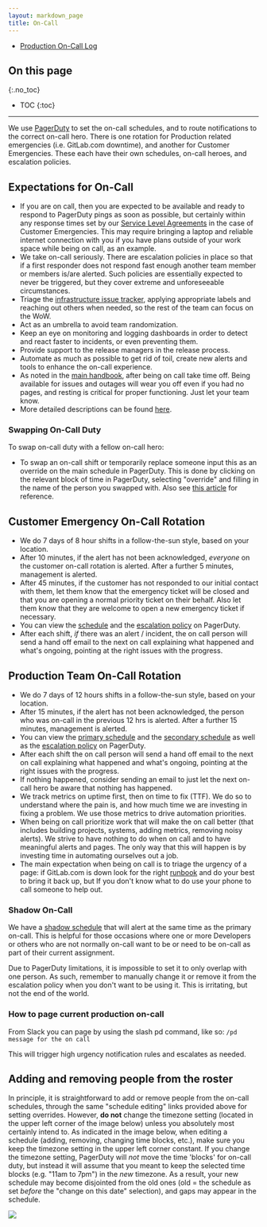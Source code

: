 ```yaml
---
layout: markdown_page
title: On-Call
---
```


- [Production On-Call Log](https://docs.google.com/document/d/1nWDqjzBwzYecn9Dcl4hy1s4MLng_uMq-8yGRMxtgK6M/edit#)

## On this page
{:.no_toc}

- TOC
{:toc}

----

We use [PagerDuty](http://gitlab.pagerduty.com/) to
set the on-call schedules, and to route notifications to the correct on-call hero. There is one rotation for Production related emergencies (i.e. GitLab.com downtime), and another for Customer Emergencies. These each have their own schedules, on-call heroes, and escalation policies.


## Expectations for On-Call

- If you are on call, then you are expected to be available and ready to respond to PagerDuty pings as soon as possible, but certainly within any response times set by our [Service Level Agreements](https://github.com/daijapan/test/tree/master/support/#sla) in the case of Customer Emergencies. This may require bringing a laptop and reliable internet connection with you if you have plans outside of your work space while being on call, as an example.
- We take on-call seriously. There are escalation policies in place so that if a first responder does not respond fast enough another team member or members is/are alerted. Such policies are essentially expected to never be triggered, but they cover extreme and unforeseeable circumstances.
- Triage the [infrastructure issue tracker](https://gitlab.com/gitlab-com/infrastructure/issues), applying appropriate labels and reaching out others when needed, so the rest of the team can focus on the WoW.
- Act as an umbrella to avoid team randomization.
- Keep an eye on monitoring and logging dashboards in order to detect and react faster to incidents, or even preventing them.
- Provide support to the release managers in the release process.
- Automate as much as possible to get rid of toil, create new alerts and tools to enhance the on-call experience.
- As noted in the [main handbook](https://github.com/daijapan/test/tree/master/paid-time-off/index.html.md), after being on call take time off. Being available for issues and outages will wear you off even if you had no pages, and resting is critical for proper functioning. Just let your team know.
- More detailed descriptions can be found [here](https://gitlab.com/gitlab-com/runbooks/blob/master/howto/lead-away.md).

### Swapping On-Call Duty

To swap on-call duty with a fellow on-call hero:

- To swap an on-call shift or temporarily replace someone input this as an override on the main schedule in PagerDuty.
This is done by clicking on the relevant block of time in PagerDuty, selecting "override" and
filling in the name of the person you swapped with. Also see [this article](https://support.pagerduty.com/hc/en-us/articles/202830170-Creating-and-Deleting-Overrides) for reference.

## Customer Emergency On-Call Rotation

- We do 7 days of 8 hour shifts in a follow-the-sun style, based on your location.
- After 10 minutes, if the alert has not been acknowledged, _everyone_ on the customer on-call rotation is alerted. After a further 5 minutes, management is alerted.
- After 45 minutes, if the customer has not responded to our initial contact with them, let them know that the emergency ticket will be closed and that you are opening a normal priority ticket on their behalf. Also let them know that they are welcome to open a new emergency ticket if necessary.
- You can view the [schedule](https://gitlab.pagerduty.com/schedules#PIQ317K) and the [escalation policy](https://gitlab.pagerduty.com/escalation_policies#PKV6GCH) on PagerDuty.
- After each shift, _if_ there was an alert / incident, the on call person will send a hand off email to the next on call explaining what happened and what's ongoing, pointing at the right issues with the progress.


## Production Team On-Call Rotation

- We do 7 days of 12 hours shifts in a follow-the-sun style, based on your location.
- After 15 minutes, if the alert has not been acknowledged, the person who was on-call in the previous 12 hrs is alerted. After a further 15 minutes, management is alerted.
- You can view the [primary schedule](https://gitlab.pagerduty.com/schedules/PQ9W7ID) and the [secondary schedule](https://gitlab.pagerduty.com/schedules/P23P5AE) as well as the [escalation policy](https://gitlab.pagerduty.com/escalation_policies#P7IG7DS) on PagerDuty.
- After each shift the on call person will send a hand off email to the next on call explaining what happened and what's ongoing, pointing at the right issues with the progress.
- If nothing happened, consider sending an email to just let the next on-call hero be aware that nothing has happened.
- We track metrics on uptime first, then on time to fix (TTF). We do so to understand where the pain is, and how much time we are investing in fixing a problem. We use those metrics to drive automation priorities.
- When being on call prioritize work that will make the on call better (that includes building projects, systems, adding metrics, removing noisy alerts). We strive to have nothing to do when on call and to have meaningful alerts and pages. The only way that this will happen is by investing time in automating ourselves out a job.
- The main expectation when being on call is to triage the urgency of a page: if GitLab.com is down look for the right [runbook](https://dev.gitlab.org/cookbooks/runbooks) and do your best to bring it back up, but If you don't know what to do use your phone to call someone to help out.

### Shadow On-Call

We have a [shadow schedule](https://gitlab.pagerduty.com/schedules#PPKR403/index.html.md) that
will alert at the same time as the primary on-call. This is helpful for those
occasions where one or more Developers or others who are not normally on-call
want to be or need to be on-call as part of their current assignment.

Due to PagerDuty limitations, it is impossible to set it to only overlap with
one person. As such, remember to manually change it or remove it from the
escalation policy when you don't want  to be using it. This is irritating, but
not the end of the world.


### How to page current production on-call

From Slack you can page by using the slash pd command, like so: `/pd message for the on call`

This will trigger high urgency notification rules and escalates as needed.

## Adding and removing people from the roster

In principle, it is straightforward to add or remove people from the on-call schedules, through the same "schedule editing" links provided above for setting overrides. However, **do not** change the timezone setting (located in the upper left corner of the image below) unless you absolutely most certainly intend to. As indicated in the image below, when editing a schedule (adding, removing, changing time blocks, etc.), make sure you keep the timezone setting in the upper left corner constant. If you change the timezone setting, PagerDuty will _not_ move the time 'blocks' for on-call duty, but instead it will assume that you meant to keep the selected time blocks (e.g. "11am to 7pm") in the _new_ timezone. As a result, your new schedule may become disjointed from the old ones (old = the schedule as set _before_ the "change on this date" selection), and gaps may appear in the schedule.

![](https://github.com/daijapan/test/tree/master/on-call/changing_pagerduty.png)
